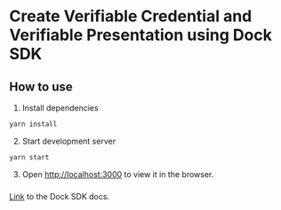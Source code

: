 # Create Verifiable Credential and Verifiable Presentation using Dock SDK

## How to use

1. Install dependencies
```bash
yarn install
```

2. Start development server
```bash
yarn start
```

3. Open [http://localhost:3000](http://localhost:3000) to view it in the browser.

###

[Link](https://docknetwork.github.io/sdk/tutorials/) to the Dock SDK docs.
